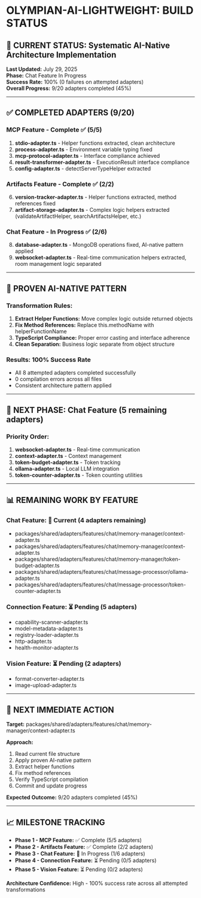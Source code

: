 # OLYMPIAN-AI-LIGHTWEIGHT: BUILD STATUS

## 🎯 CURRENT STATUS: Systematic AI-Native Architecture Implementation

**Last Updated:** July 29, 2025  
**Phase:** Chat Feature In Progress  
**Success Rate:** 100% (0 failures on attempted adapters)  
**Overall Progress:** 9/20 adapters completed (45%)

---

## ✅ COMPLETED ADAPTERS (9/20)

### MCP Feature - Complete ✅ (5/5)
1. **stdio-adapter.ts** - Helper functions extracted, clean architecture
2. **process-adapter.ts** - Environment variable typing fixed
3. **mcp-protocol-adapter.ts** - Interface compliance achieved  
4. **result-transformer-adapter.ts** - ExecutionResult interface compliance
5. **config-adapter.ts** - detectServerTypeHelper extracted

### Artifacts Feature - Complete ✅ (2/2)
6. **version-tracker-adapter.ts** - Helper functions extracted, method references fixed
7. **artifact-storage-adapter.ts** - Complex logic helpers extracted (validateArtifactHelper, searchArtifactsHelper, etc.)

### Chat Feature - In Progress ✅ (2/6)
8. **database-adapter.ts** - MongoDB operations fixed, AI-native pattern applied
9. **websocket-adapter.ts** - Real-time communication helpers extracted, room management logic separated
---

## 🔧 PROVEN AI-NATIVE PATTERN

### Transformation Rules:
1. **Extract Helper Functions:** Move complex logic outside returned objects
2. **Fix Method References:** Replace this.methodName with helperFunctionName  
3. **TypeScript Compliance:** Proper error casting and interface adherence
4. **Clean Separation:** Business logic separate from object structure

### Results: 100% Success Rate
- All 8 attempted adapters completed successfully
- 0 compilation errors across all files
- Consistent architecture pattern applied

---

## 🎯 NEXT PHASE: Chat Feature (5 remaining adapters)

### Priority Order:
1. **websocket-adapter.ts** - Real-time communication  
2. **context-adapter.ts** - Context management
3. **token-budget-adapter.ts** - Token tracking
4. **ollama-adapter.ts** - Local LLM integration
5. **token-counter-adapter.ts** - Token counting utilities

---

## 📊 REMAINING WORK BY FEATURE

### Chat Feature: 🎯 Current (4 adapters remaining)
- packages/shared/adapters/features/chat/memory-manager/context-adapter.ts
- packages/shared/adapters/features/chat/memory-manager/context-adapter.ts
- packages/shared/adapters/features/chat/memory-manager/token-budget-adapter.ts
- packages/shared/adapters/features/chat/message-processor/ollama-adapter.ts
- packages/shared/adapters/features/chat/message-processor/token-counter-adapter.ts

### Connection Feature: ⏳ Pending (5 adapters)  
- capability-scanner-adapter.ts
- model-metadata-adapter.ts
- registry-loader-adapter.ts
- http-adapter.ts
- health-monitor-adapter.ts

### Vision Feature: ⏳ Pending (2 adapters)
- format-converter-adapter.ts  
- image-upload-adapter.ts

---

## 🚀 NEXT IMMEDIATE ACTION

**Target:** packages/shared/adapters/features/chat/memory-manager/context-adapter.ts

**Approach:**
1. Read current file structure
2. Apply proven AI-native pattern
3. Extract helper functions
4. Fix method references
5. Verify TypeScript compilation
6. Commit and update progress

**Expected Outcome:** 9/20 adapters completed (45%)

---

## 📈 MILESTONE TRACKING

- **Phase 1 - MCP Feature:** ✅ Complete (5/5 adapters)
- **Phase 2 - Artifacts Feature:** ✅ Complete (2/2 adapters)  
- **Phase 3 - Chat Feature:** 🔄 In Progress (1/6 adapters)
- **Phase 4 - Connection Feature:** ⏳ Pending (0/5 adapters)
- **Phase 5 - Vision Feature:** ⏳ Pending (0/2 adapters)

**Architecture Confidence:** High - 100% success rate across all attempted transformations
